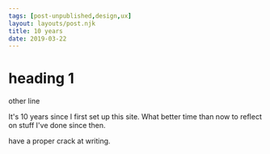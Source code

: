 ```yaml
---
tags: [post-unpublished,design,ux]
layout: layouts/post.njk
title: 10 years
date: 2019-03-22
---
```


# heading 1

other line

It's 10 years since I first set up this site. What better time than now to reflect on stuff I've done since then.

have a proper crack at writing.